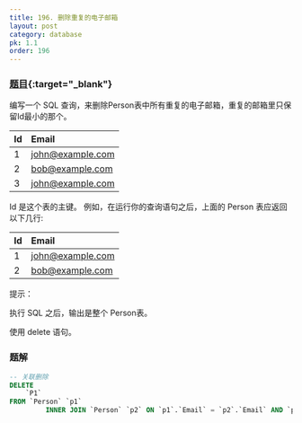 ```yaml
---
title: 196. 删除重复的电子邮箱
layout: post
category: database
pk: 1.1
order: 196
---
```


### [题目](https://leetcode-cn.com/problems/delete-duplicate-emails/){:target="_blank"}

编写一个 SQL 查询，来删除Person表中所有重复的电子邮箱，重复的邮箱里只保留Id最小的那个。

| Id | Email            |
|:---|:---|
| 1  | john@example.com |
| 2  | bob@example.com  |
| 3  | john@example.com |

Id 是这个表的主键。
例如，在运行你的查询语句之后，上面的 Person 表应返回以下几行:

| Id | Email            |
|:---|:---|
| 1  | john@example.com |
| 2  | bob@example.com  |

提示：

执行 SQL 之后，输出是整个 Person表。

使用 delete 语句。
### 题解

```sql
-- 关联删除
DELETE
    `P1`
FROM `Person` `p1`
         INNER JOIN `Person` `p2` ON `p1`.`Email` = `p2`.`Email` AND `p1`.`Id` > `p2`.`Id`
```